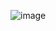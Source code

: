 

 
![image](https://github.com/aye-nyeinSan/WaterMarkJavaFX/assets/56792505/75aff887-1241-4dc8-bdfd-865fd2df8996)


